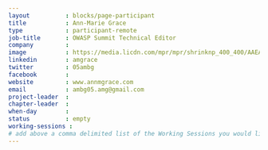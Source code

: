 ```yaml
---
layout          : blocks/page-participant
title           : Ann-Marie Grace
type            : participant-remote
job-title       : OWASP Summit Technical Editor
company         : 
image           : https://media.licdn.com/mpr/mpr/shrinknp_400_400/AAEAAQAAAAAAAAROAAAAJDE0YTlhMTU1LTM3ZDYtNDIyNi1hYjg3LWFmN2E2ZjkwMDZlMw.jpg
linkedin        : amgrace
twitter         : 05ambg
facebook        : 
website         : www.annmgrace.com
email           : ambg05.amg@gmail.com
project-leader  :
chapter-leader  :
when-day        :
status          : empty
working-sessions : 
# add above a comma delimited list of the Working Sessions you would like to attend (use the session's title)
---
```


<!-- put more details about participant here -->

